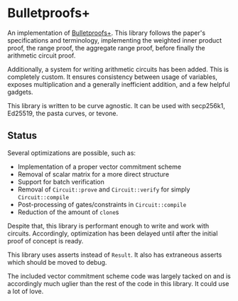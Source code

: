 # Bulletproofs+

An implementation of [Bulletproofs+](https://eprint.iacr.org/2020/735.pdf).
This library follows the paper's specifications and terminology, implementing
the weighted inner product proof, the range proof, the aggregate range proof,
before finally the arithmetic circuit proof.

Additionally, a system for writing arithmetic circuits has been added. This is
completely custom. It ensures consistency between usage of variables, exposes
multiplication and a generally inefficient addition, and a few helpful gadgets.

This library is written to be curve agnostic. It can be used with secp256k1,
Ed25519, the pasta curves, or tevone.

## Status

Several optimizations are possible, such as:

- Implementation of a proper vector commitment scheme
- Removal of scalar matrix for a more direct structure
- Support for batch verification
- Removal of `Circuit::prove` and `Circuit::verify` for simply `Circuit::compile`
- Post-processing of gates/constraints in `Circuit::compile`
- Reduction of the amount of `clone`s

Despite that, this library is performant enough to write and work with circuits.
Accordingly, optimization has been delayed until after the initial proof of
concept is ready.

This library uses asserts instead of `Result`. It also has extraneous asserts
which should be moved to debug.

The included vector commitment scheme code was largely tacked on and is
accordingly much uglier than the rest of the code in this library. It could use
a lot of love.
